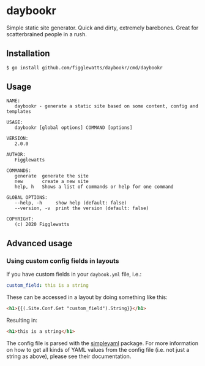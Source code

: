# daybookr
Simple static site generator. Quick and dirty, extremely barebones. Great for scatterbrained people in a rush.

## Installation
```bash
$ go install github.com/figglewatts/daybookr/cmd/daybookr
```

## Usage
```
NAME:
   daybookr - generate a static site based on some content, config and templates

USAGE:
   daybookr [global options] COMMAND [options]

VERSION:
   2.0.0

AUTHOR:
   Figglewatts

COMMANDS:
   generate  generate the site
   new       create a new site
   help, h   Shows a list of commands or help for one command

GLOBAL OPTIONS:
   --help, -h     show help (default: false)
   --version, -v  print the version (default: false)

COPYRIGHT:
   (c) 2020 Figglewatts
```

## Advanced usage

### Using custom config fields in layouts
If you have custom fields in your `daybook.yml` file, i.e.:
```yaml
custom_field: this is a string
```
These can be accessed in a layout by doing something like this:
```html
<h1>{{(.Site.Conf.Get "custom_field").String}}</h1>
```
Resulting in:
```html
<h1>this is a string</h1>
```
The config file is parsed with the [simpleyaml](https://github.com/smallfish/simpleyaml) package. For more information on how to get all kinds of YAML values from the config file (i.e. not just a string as above), please see their documentation.